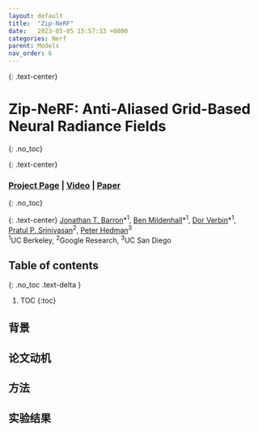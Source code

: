 ```yaml
---
layout: default
title:  "Zip-NeRF"
date:   2023-05-05 15:57:33 +0800
categories: Nerf
parent: Models
nav_order: 6
---
```

{: .text-center}
# Zip-NeRF: Anti-Aliased Grid-Based Neural Radiance Fields
{: .no_toc}

{: .text-center}
### [Project Page](https://jonbarron.info/zipnerf/) | [Video](https://www.youtube.com/watch?v=xrrhynRzC8k) | [Paper](https://arxiv.org/abs/2304.06706)
{: .no_toc}

{: .text-center}
[Jonathan T. Barron](https://jonbarron.info/)\*<sup>1</sup>,
[Ben Mildenhall](http://bmild.github.io/)\*<sup>1</sup>,
[Dor Verbin](http://dorverbin.github.io/)\*<sup>1</sup>,  
[Pratul P. Srinivasan](https://pratulsrinivasan.github.io/)<sup>2</sup>,
[Peter Hedman](https://phogzone.com/)<sup>3</sup> <br>
<sup>1</sup>UC Berkeley, <sup>2</sup>Google Research, <sup>3</sup>UC San Diego  

## Table of contents
{: .no_toc .text-delta }

1. TOC
{:toc}

## 背景

## 论文动机

## 方法

## 实验结果